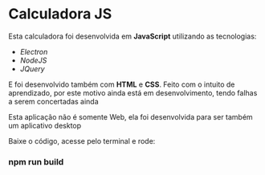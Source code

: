 # Calculadora JS

Esta calculadora foi desenvolvida em **JavaScript** utilizando as tecnologias:
- *Electron*
- *NodeJS*
- *JQuery*

E foi desenvolvido também com **HTML** e **CSS**. Feito com o intuito de aprendizado, por este motivo ainda está em desenvolvimento, tendo falhas a serem concertadas ainda

Esta aplicação não é somente Web, ela foi desenvolvida para ser também um aplicativo desktop

Baixe o código, acesse pelo terminal e rode:
### **npm run build**



